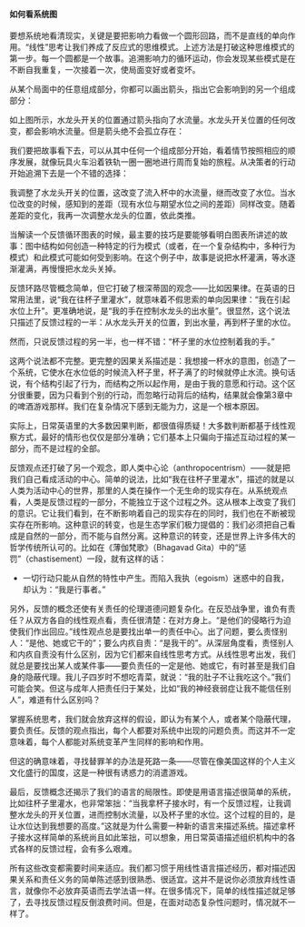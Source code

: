 #### 如何看系统图

要想系统地看清现实，关键是要把影响力看做一个圆形回路，而不是直线的单向作用。“线性”思考让我们养成了反应式的思维模式。上述方法是打破这种思维模式的第一步。每一个圆都是一个故事。追溯影响力的循环运动，你会发现某些模式是在不断自我重复，一次接着一次，使局面变好或者变坏。

从某个局面中的任意组成部分，你都可以画出箭头，指出它会影响到的另一个组成部分：

如上图所示，水龙头开关的位置通过箭头指向了水流量。水龙头开关位置的任何改变，都会影响水流量。但是箭头绝不会孤立存在：

我们要把故事看下去，可以从其中任何一个组成部分开始，看着情节按照相应的顺序发展，就像玩具火车沿着铁轨一圈一圈地进行周而复始的旅程。从决策者的行动开始追溯下去是一个不错的选择：

我调整了水龙头开关的位置，这改变了流入杯中的水流量，继而改变了水位。当水位改变的时候，感知到的差距（现有水位与期望水位之间的差距）同样改变。随着差距的变化，我再一次调整水龙头的位置，依此类推。

当解读一个反馈循环图表的时候，最主要的技巧是要能够看明白图表所讲述的故事：图中结构如何创造一种特定的行为模式（或者，在一个复杂结构中，多种行为模式）和此模式可能如何受到影响。在这个例子中，故事是说把水杯灌满，等水逐渐灌满，再慢慢把水龙头关掉。

反馈环路尽管概念简单，但它打破了根深蒂固的观念——比如因果律。在英语的日常用法里，说“我在往杯子里灌水”，就意味着不假思索的单向因果律：“我在引起水位上升”。更准确地说，是“我的手在控制水龙头的出水量”。很显然，这个说法只描述了反馈过程的一半：从水龙头开关的位置，到出水量，再到杯子里的水位。

然而，只说反馈过程的另一半，也一样不错：“杯子里的水位控制着我的手。”

这两个说法都不完整。更完整的因果关系描述是：我想接一杯水的意图，创造了一个系统，它使水在水位低的时候流入杯子里，杯子满了的时候就停止水流。换句话说，有个结构引起了行为，而结构之所以起作用，是由于我的意愿和行动。这个区分很重要，因为只看到个别的行动，而忽略行动背后的结构，结果就会像第3章中的啤酒游戏那样。我们在复杂情况下感到无能为力，这是一个根本原因。

实际上，日常英语里的大多数因果判断，都很值得质疑！大多数判断都基于线性观察方式，最好的情形也仅仅是部分准确；它们基本上只偏向于描述互动过程的某一部分，而不是过程的全部。

反馈观点还打破了另一个观念，即人类中心论（anthropocentrism）——就是把我们自己看成活动的中心。简单的说法，比如“我在往杯子里灌水”，描述的就是以人类为活动中心的世界，那里的人类在操作一个无生命的现实存在。从系统观点看，人类是反馈过程的一部分，不能独立于这个过程之外。这从根本上改变了我们的意识。它让我们看到，在不断影响着自己的现实存在的同时，我们也在不断被现实存在所影响。这种意识的转变，也是生态学家们极力提倡的：我们必须把自己看成是自然的一部分，而不能与自然分离。这种意识的转变，还是世界上许多伟大的哲学传统所认可的。比如在《薄伽梵歌》（Bhagavad Gita）中的“惩罚”（chastisement）一段，就有这样的话：

*   一切行动只能从自然的特性中产生。而陷入我执（egoism）迷惑中的自我，却认为：“我是行事者。”

另外，反馈的概念还使有关责任的伦理道德问题复杂化。在反恐战争里，谁负有责任？从双方各自的线性观点看，责任很清楚：在对方身上。“是他们的侵略行为迫使我们作出回应。”线性观点总是要找出单一的责任中心。出了问题，要么责怪别人：“是他、她或它干的”；要么内疚自责：“是我干的”。从深层角度看，责怪别人和内疚自责没有什么区别，因为它们都来自线性思考方式。从线性思考出发，我们就总是要找出某人或某件事——要负责任的一定是他、她或它，有时甚至是我们自身的隐蔽代理。我儿子四岁时不想吃青菜，就说：“我的肚子不让我吃这个。”我们可能会笑。但这与成年人把责任归于某处，比如“我的神经衰弱症让我不能信任别人”，难道有什么区别吗？

掌握系统思考，我们就会放弃这样的假设，即认为有某个人，或者某个隐蔽代理，要负责任。反馈的观点指出，每个人都要对系统中出现的问题负责。而这并不一定意味着，每个人都能对系统变革产生同样的影响和作用。

但这的确意味着，寻找替罪羊的办法是死路一条——尽管在像美国这样的个人主义文化盛行的国度，这是一种很有诱惑力的消遣游戏。

最后，反馈概念还揭示了我们的语言的局限性。即使是用语言描述很简单的系统，比如往杯子里灌水，也非常笨拙：“当我拿杯子接水时，有一个反馈过程，让我调整水龙头的开关位置，进而控制水流量，以及杯子里的水位。这个过程的目的，是让水位达到我想要的高度。”这就是为什么需要一种新的语言来描述系统。描述拿杯子接水这样简单的系统尚且如此笨拙，可以想象，用日常英语描述组织机构中的各式各样的反馈过程，会有多么艰难。

所有这些改变都需要时间来适应。我们都习惯于用线性语言描述经历，都对描述因果关系和责任义务的简单陈述感到很熟悉、很适宜。这并不是说你必须放弃线性语言，就像你不必放弃英语而去学法语一样。在很多情况下，简单的线性描述就足够了，去寻找反馈过程反倒浪费时间。但是，在面对动态复杂性问题时，情况就不一样了。